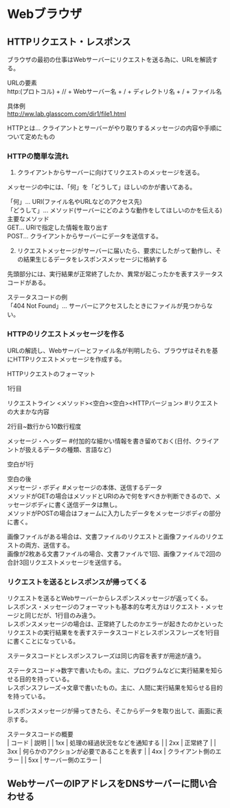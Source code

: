 # Webブラウザ

## HTTPリクエスト・レスポンス

ブラウザの最初の仕事はWebサーバーにリクエストを送る為に、URLを解読する。<br>

URLの要素<br>
http:(プロトコル) + // + Webサーバー名 + / + ディレクトリ名 + / + ファイル名<br> 

具体例<br>
http://ww.lab.glasscom.com/dir1/file1.html<br>

HTTPとは... クライアントとサーバーがやり取りするメッセージの内容や手順について定めたもの<br>

### HTTPの簡単な流れ

1. クライアントからサーバーに向けてリクエストのメッセージを送る。

メッセージの中には、「何」を「どうして」ほしいのかが書いてある。<br>

「何」... URI(ファイル名やURLなどのアクセス先)<br>
「どうして」... メソッド(サーバーにどのような動作をしてほしいのかを伝える)<br>
主要なメソッド<br>
GET... URIで指定した情報を取り出す<br>
POST... クライアントからサーバーにデータを送信する。<br>

2. リクエストメッセージがサーバーに届いたら、要求にしたがって動作し、その結果生じるデータをレスポンスメッセージに格納する

先頭部分には、実行結果が正常終了したか、異常が起こったかを表すステータスコードがある。<br>

ステータスコードの例<br>
「404 Not Found」... サーバーにアクセスしたときにファイルが見つからない。

### HTTPのリクエストメッセージを作る

URLの解読し、Webサーバーとファイル名が判明したら、ブラウザはそれを基にHTTPリクエストメッセージを作成する。

HTTPリクエストのフォーマット<br>

1行目<br>

リクエストライン  <メソッド><空白><URI><空白><HTTPバージョン> #リクエストの大まかな内容<br>

2行目~数行から10数行程度<br> 

メッセージ・ヘッダー   #付加的な細かい情報を書き留めておく(日付、クライアントが扱えるデータの種類、言語など)<br>

空白が1行<br>

空白の後<br>
メッセージ・ボディ #メッセージの本体、送信するデータ<br>
メソッドがGETの場合はメソッドとURIのみで何をすべきか判断できるので、メッセージボディに書く送信データは無し。<br>
メソッドがPOSTの場合はフォームに入力したデータをメッセージボディの部分に書く。<br>

画像ファイルがある場合は、文書ファイルのリクエストと画像ファイルのリクエストの両方、送信する。<br>
画像が2枚ある文書ファイルの場合、文書ファイルで1回、画像ファイルで2回の合計3回リクエストメッセージを送信する。

### リクエストを送るとレスポンスが帰ってくる

リクエストを送るとWebサーバーからレスポンスメッセージが返ってくる。<br>
レスポンス・メッセージのフォーマットも基本的な考え方はリクエスト・メッセージと同じだが、1行目のみ違う。<br>
レスポンスメッセージの場合は、正常終了したのかエラーが起きたのかといったリクエストの実行結果をを表すステータスコードとレスポンスフレーズを1行目に書くことになっている。<br>

ステータスコードとレスポンスフレーズは同じ内容を表すが用途が違う。<br>

ステータスコード→数字で書いたもの。主に、プログラムなどに実行結果を知らせる目的を持っている。<br>
レスポンスフレーズ→文章で書いたもの。主に、人間に実行結果を知らせる目的を持っている。<br>

レスポンスメッセージが帰ってきたら、そこからデータを取り出して、画面に表示する。<br>

ステータスコードの概要<br>
| コード | 説明 |
| 1xx | 処理の経過状況をなどを通知する |
| 2xx | 正常終了 |
| 3xx | 何らかのアクションが必要であることを表す | 
| 4xx | クライアント側のエラー |
| 5xx | サーバー側のエラー |

## WebサーバーのIPアドレスをDNSサーバーに問い合わせる






